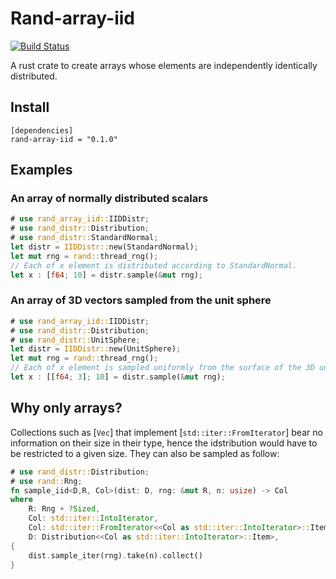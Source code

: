 # Rand-array-iid

[![Build Status](https://img.shields.io/travis/krtab/rand-array-iid/master?style=flat-square)](https://travis-ci.org/krtab/rand-array-iid)

A rust crate to create arrays whose elements are independently identically distributed.

## Install

```
[dependencies]
rand-array-iid = "0.1.0"
```

## Examples

### An array of normally distributed scalars
```rust
# use rand_array_iid::IIDDistr;
# use rand_distr::Distribution;
# use rand_distr::StandardNormal;
let distr = IIDDistr::new(StandardNormal);
let mut rng = rand::thread_rng();
// Each of x element is distributed according to StandardNormal.
let x : [f64; 10] = distr.sample(&mut rng);
```

### An array of 3D vectors sampled from the unit sphere
```rust
# use rand_array_iid::IIDDistr;
# use rand_distr::Distribution;
# use rand_distr::UnitSphere;
let distr = IIDDistr::new(UnitSphere);
let mut rng = rand::thread_rng();
// Each of x element is sampled uniformly from the surface of the 3D unit sphere.
let x : [[f64; 3]; 10] = distr.sample(&mut rng);
```

## Why only arrays?

Collections such as [`Vec`] that implement [`std::iter::FromIterator`] bear
no information on their size in their type, hence the idstribution would have
to be restricted to a given size. They can also be sampled as follow:

```rust
# use rand_distr::Distribution;
# use rand::Rng;
fn sample_iid<D,R, Col>(dist: D, rng: &mut R, n: usize) -> Col
where
    R: Rng + ?Sized,
    Col: std::iter::IntoIterator,
    Col: std::iter::FromIterator<<Col as std::iter::IntoIterator>::Item>,
    D: Distribution<<Col as std::iter::IntoIterator>::Item>,
{
    dist.sample_iter(rng).take(n).collect()
}
```